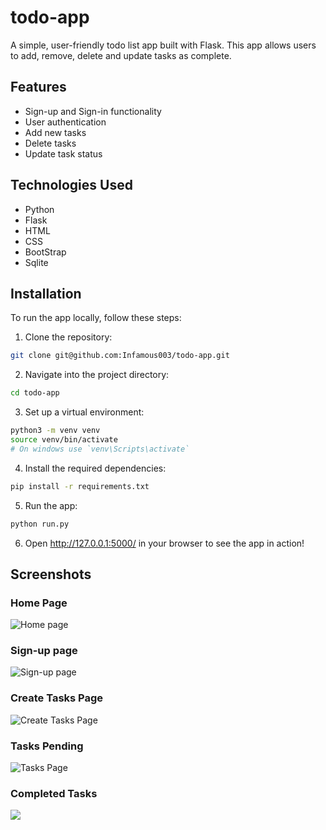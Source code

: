# todo-app

A simple, user-friendly todo list app built with Flask. This app allows users to add, remove, delete and update tasks as complete.

## Features

- Sign-up and Sign-in functionality
- User authentication
- Add new tasks
- Delete tasks
- Update task status

## Technologies Used

- Python
- Flask
- HTML
- CSS
- BootStrap
- Sqlite

## Installation

To run the app locally, follow these steps:
1. Clone the repository:
```bash
git clone git@github.com:Infamous003/todo-app.git
```

2. Navigate into the project directory:
```bash
cd todo-app
```

3. Set up a virtual environment: 
```bash
python3 -m venv venv
source venv/bin/activate
# On windows use `venv\Scripts\activate`
```

4. Install the required dependencies:
```bash
pip install -r requirements.txt
```

5. Run the app:
```bash
python run.py
```

6. Open http://127.0.0.1:5000/ in your browser to see the app in action!

## Screenshots

### Home Page
![Home page](todo/assets/images/welcome_page.png)

### Sign-up page
![Sign-up page](todo/assets/images/signup_page.png)

### Create Tasks Page
![Create Tasks Page](todo/assets/images/create_task_page.png)

### Tasks Pending
![Tasks Page](todo/assets/images/tasks_page.png)

### Completed Tasks
![](todo/assets/images/completed_tasks_page.png)